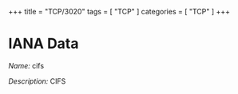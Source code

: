 +++
title = "TCP/3020"
tags = [ "TCP" ]
categories = [ "TCP" ]
+++

# IANA Data

_Name:_ cifs

_Description:_ CIFS

